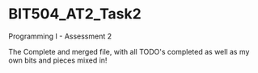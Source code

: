 # BIT504_AT2_Task2
Programming I - Assessment 2

The Complete and merged file, with all TODO's completed as well as my own bits and pieces mixed in!
